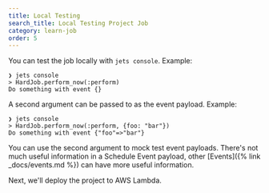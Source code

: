 ```yaml
---
title: Local Testing
search_title: Local Testing Project Job
category: learn-job
order: 5
---
```


You can test the job locally with `jets console`. Example:

    ❯ jets console
    > HardJob.perform_now(:perform)
    Do something with event {}

A second argument can be passed to as the event payload. Example:

    ❯ jets console
    > HardJob.perform_now(:perform, {foo: "bar"})
    Do something with event {"foo"=>"bar"}

You can use the second argument to mock test event payloads. There's not much useful information in a Schedule Event payload, other [Events]({% link _docs/events.md %}) can have more useful information.

Next, we'll deploy the project to AWS Lambda.
